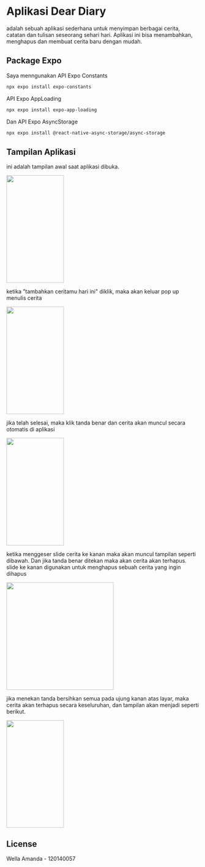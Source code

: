 # Aplikasi Dear Diary

adalah sebuah aplikasi sederhana untuk menyimpan berbagai cerita, catatan dan tulisan seseorang sehari hari. 
Aplikasi ini bisa menambahkan, menghapus dan membuat cerita baru dengan mudah. 
## Package Expo

Saya menngunakan API Expo Constants

```bash
npx expo install expo-constants
```
API Expo AppLoading 
```bash
npx expo install expo-app-loading
```
Dan API Expo AsyncStorage
```bash
npx expo install @react-native-async-storage/async-storage
```

## Tampilan Aplikasi

ini adalah tampilan awal saat aplikasi dibuka. 

<img src = "https://user-images.githubusercontent.com/103342778/227749235-07944189-3b02-4c6d-84d4-14809c73d300.jpeg" width="150" height="280">

ketika "tambahkan ceritamu hari ini" diklik, maka akan keluar pop up menulis cerita

<img src = "https://user-images.githubusercontent.com/103342778/227749237-44307655-3a7e-417b-a9e9-9a1d2d0e57dd.jpeg" width="150" height="280">

jika telah selesai, maka klik tanda benar dan cerita akan muncul secara otomatis di aplikasi

<img src = "https://user-images.githubusercontent.com/103342778/227749238-47364bbc-fb2f-4144-8559-89fd0acd6b6d.jpeg" width="150" height="280">

ketika menggeser slide cerita ke kanan maka akan muncul tampilan seperti dibawah. Dan jika tanda benar ditekan maka akan cerita akan terhapus. slide ke kanan digunakan untuk menghapus sebuah cerita yang ingin dihapus

<img src = "https://user-images.githubusercontent.com/103342778/227749240-12bfbee2-4738-4593-b1ac-41f4ae489639.jpeg" height="280">

jika menekan tanda bersihkan semua pada ujung kanan atas layar, maka cerita akan terhapus secara keseluruhan, dan tampilan akan menjadi seperti berikut. 

<img src = "https://user-images.githubusercontent.com/103342778/227749241-4634da8a-7dd2-4cd2-857e-ad79cd9e1e3d.jpeg" width="150" height="280">



## License
Wella Amanda - 120140057
